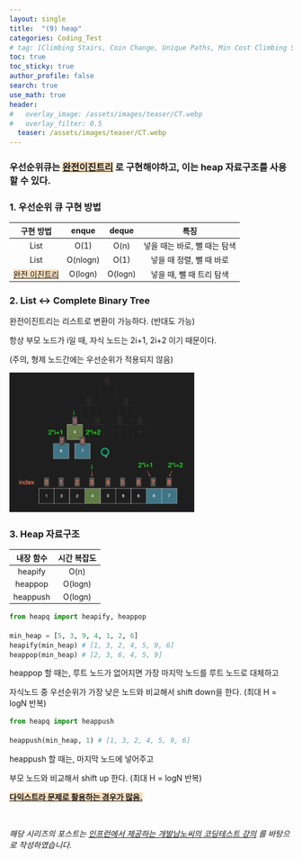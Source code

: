 ```yaml
---
layout: single  
title:  "(9) heap"
categories: Coding_Test
# tag: [Climbing Stairs, Coin Change, Unique Paths, Min Cost Climbing Stairs]
toc: true
toc_sticky: true
author_profile: false
search: true
use_math: true
header:
#   overlay_image: /assets/images/teaser/CT.webp
#   overlay_filter: 0.5
  teaser: /assets/images/teaser/CT.webp
---
```


### 우선순위큐는 <u><span style='background-color:#F7DDBE'>완전이진트리</span></u> 로 구현해야하고, 이는 heap 자료구조를 사용할 수 있다.

### 1. 우선순위 큐 구현 방법 

| 구현 방법 | enque | deque | 특징 |
|:--------:|:-----:|:-----:|:--------:|
| List | O(1) | O(n) | 넣을 때는 바로, 뺄 때는 탐색 |
| List | O(nlogn) | O(1) | 넣을 때 정렬, 뺄 때 바로 |
| <u><span style='background-color:#F7DDBE'>완전 이진트리</span></u> | O(logn) | O(logn) | 넣을 때, 뺄 때 트리 탐색 |

### 2. List ↔ Complete Binary Tree

완전이진트리는 리스트로 변환이 가능하다. (반대도 가능)

항상 부모 노드가 i일 때, 자식 노드는 2i+1, 2i+2 이기 때문이다.

(주의, 형제 노드간에는 우선순위가 적용되지 않음)

<img src="/assets/images/2023-04-12-heap/toList.png" alt="리스트로 변환" style="zoom:40%;" /> <br/>


### 3. Heap 자료구조

| 내장 함수 | 시간 복잡도 | 
|:--------:|:-----:|
| heapify | O(n) | 
| heappop | O(logn) | 
| heappush | O(logn) | 


```python
from heapq import heapify, heappop

min_heap = [5, 3, 9, 4, 1, 2, 6]
heapify(min_heap) # [1, 3, 2, 4, 5, 9, 6]
heappop(min_heap) # [2, 3, 6, 4, 5, 9]
```

heappop 할 때는, 루트 노드가 없어지면 가장 마지막 노드를 루트 노드로 대체하고

자식노드 중 우선순위가 가장 낮은 노드와 비교해서 shift down을 한다. (최대 H = logN 반복)


```python
from heapq import heappush

heappush(min_heap, 1) # [1, 3, 2, 4, 5, 9, 6]
```

heappush 할 때는, 마지막 노드에 넣어주고

부모 노드와 비교해서 shift up 한다. (최대 H = logN 반복)


**<u><span style='background-color:#F7DDBE'>다익스트라 문제로 활용하는 경우가 많음.</span></u>**

<br/>

*해당 시리즈의 포스트는 [인프런에서 제공하는 개발남노씨의 코딩테스트 강의](https://www.inflearn.com/course/%EC%BD%94%EB%94%A9%ED%85%8C%EC%8A%A4%ED%8A%B8-%EC%9E%85%EB%AC%B8-%ED%8C%8C%EC%9D%B4%EC%8D%AC) 를 바탕으로 작성하였습니다.*